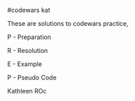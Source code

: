 #codewars kat

These are solutions to codewars practice, 

P - Preparation

R - Resolution 

E - Example

P - Pseudo Code 

Kathleen ROc
  

